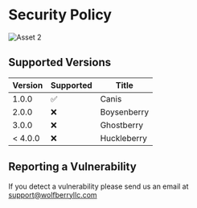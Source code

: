 # Security Policy

![Asset 2](https://user-images.githubusercontent.com/21232416/129588999-d72d2c88-e18c-4c18-be00-861e061106fd.png)

## Supported Versions


| Version | Supported          | Title      | 
| ------- | ------------------ |------------|
| 1.0.0   | :white_check_mark: | Canis      | Published and Open Source
| 2.0.0   | :x:                | Boysenberry| In development and Open Source
| 3.0.0   | :x:                | Ghostberry | In planning and this is a Private Repo
| < 4.0.0 | :x:                | Huckleberry| In planning and Open Source

## Reporting a Vulnerability

If you detect a vulnerability please send us an email at support@wolfberryllc.com


